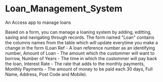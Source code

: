 # Loan_Management_System
An Access app to manage loans

Based on a form, you can manage a loaning system by adding, editting, saving and navigating through records. The form named "Loan" contains
the columns names from the table which will update everytime you make a change in the form (Loan Ref - A loan reference number as an identifying number,
Amount of Loan - The amount which the custommer will want to borrow, Number of Years - The time in which the custommer will pay back the loan,
Interest Rate - The rate that adds to the monthly payments, Monthly Payments - The amount of money to be paid each 30 days, Full Name, Address, Post Code and Mobile).

